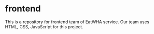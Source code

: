 # frontend

This is a repository for frontend team of EatWHA service.
Our team uses HTML, CSS, JavaScript for this project.
